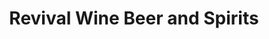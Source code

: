 ---
title: "Revival Wine Beer and Spirits"
url: /saint-paul/revival-wine-beer-and-spirits/
shop: alcohol
---